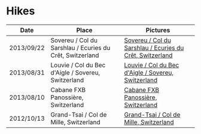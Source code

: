 # Hikes
Date | Place | Pictures
--- | --- | ---
<a name="4"></a>2013/09/22 | Sovereu / Col du Sarshlau / Ecuries du Crêt, Switzerland | [Sovereu / Col du Sarshlau / Ecuries du Crêt, Switzerland](https://secure.flickr.com/photos/bruchez/sets/72157636242618063)<br/>
<a name="3"></a>2013/08/31 | Louvie / Col du Bec d'Aigle / Sovereu, Switzerland | [Louvie / Col du Bec d'Aigle / Sovereu, Switzerland](https://secure.flickr.com/photos/bruchez/sets/72157636240711996/)<br/>
<a name="2"></a>2013/08/10 | Cabane FXB Panossière, Switzerland | [Cabane FXB Panossière, Switzerland](https://secure.flickr.com/photos/bruchez/sets/72157636194244833/)<br/>
<a name="1"></a>2012/10/13 | Grand-Tsai / Col de Mille, Switzerland | [Grand-Tsai / Col de Mille, Switzerland](https://secure.flickr.com/photos/bruchez/sets/72157631877647311/)<br/>
